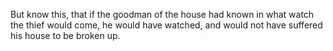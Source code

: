 But know this, that if the goodman of the house had known in what watch the thief would come, he would have watched, and would not have suffered his house to be broken up.
